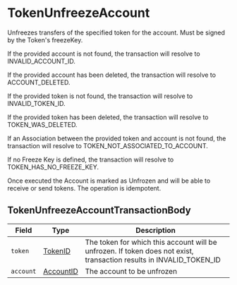 # TokenUnfreezeAccount

Unfreezes transfers of the specified token for the account. Must be signed by the Token's freezeKey.

If the provided account is not found, the transaction will resolve to INVALID\_ACCOUNT\_ID.

If the provided account has been deleted, the transaction will resolve to ACCOUNT\_DELETED.

If the provided token is not found, the transaction will resolve to INVALID\_TOKEN\_ID.

If the provided token has been deleted, the transaction will resolve to TOKEN\_WAS\_DELETED.

If an Association between the provided token and account is not found, the transaction will resolve to TOKEN\_NOT\_ASSOCIATED\_TO\_ACCOUNT.

If no Freeze Key is defined, the transaction will resolve to TOKEN\_HAS\_NO\_FREEZE\_KEY.

Once executed the Account is marked as Unfrozen and will be able to receive or send tokens. The operation is idempotent.

## TokenUnfreezeAccountTransactionBody

| Field     | Type                                                           | Description                                                                                                           |
| --------- | -------------------------------------------------------------- | --------------------------------------------------------------------------------------------------------------------- |
| `token`   | [TokenID](../miscellaneous/tokenid.md)                         | The token for which this account will be unfrozen. If token does not exist, transaction results in INVALID\_TOKEN\_ID |
| `account` | [AccountID](../../../docs/hedera-api/basic-types/accountid.md) | The account to be unfrozen                                                                                            |
